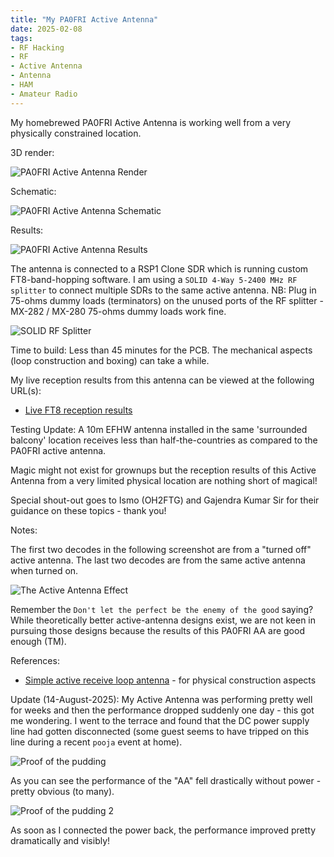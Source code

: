 ```yaml
---
title: "My PA0FRI Active Antenna"
date: 2025-02-08
tags:
- RF Hacking
- RF
- Active Antenna
- Antenna
- HAM
- Amateur Radio
---
```


My homebrewed PA0FRI Active Antenna is working well from a very physically constrained location.

3D render:

![PA0FRI Active Antenna Render](/images/PA0FRI-Active-Antenna-Render.png)

Schematic:

![PA0FRI Active Antenna Schematic](/images/PA0FRI-Active-Antenna-Schematic.png)

Results:

![PA0FRI Active Antenna Results](/images/FT8-Reception-Results-4.png)

The antenna is connected to a RSP1 Clone SDR which is running custom FT8-band-hopping software. I am using a `SOLID 4-Way 5-2400 MHz RF splitter` to connect multiple SDRs to the same active antenna. NB: Plug in 75-ohms dummy loads (terminators) on the unused ports of the RF splitter - MX-282 / MX-280 75-ohms dummy loads work fine.

![SOLID RF Splitter](/images/SOLID-RF-Splitter.jpg)

Time to build: Less than 45 minutes for the PCB. The mechanical aspects (loop construction and boxing) can take a while.

My live reception results from this antenna can be viewed at the following URL(s):

- [Live FT8 reception results](https://pskreporter.info/pskmap.html?preset&callsign=VU3CER&txrx=rx&timerange=86400)

Testing Update: A 10m EFHW antenna installed in the same 'surrounded balcony' location receives less than half-the-countries as compared to the PA0FRI active antenna.

Magic might not exist for grownups but the reception results of this Active Antenna from a very limited physical location are nothing short of magical!

Special shout-out goes to Ismo (OH2FTG) and Gajendra Kumar Sir for their guidance on these topics - thank you!

Notes:

The first two decodes in the following screenshot are from a "turned off" active antenna. The last two decodes are from the same active antenna when turned on.

![The Active Antenna Effect](/images/Active-Antenna-Last-2-Decodes-28-MHz.png)

Remember the `Don't let the perfect be the enemy of the good` saying? While theoretically better active-antenna designs exist, we are not keen in pursuing those designs because the results of this PA0FRI AA are good enough (TM).

References:

- [Simple active receive loop antenna](https://www.pa1m.nl/simple-active-receive-loop/) - for physical construction aspects

Update (14-August-2025): My Active Antenna was performing pretty well for weeks and then the performance dropped suddenly one day - this got me wondering. I went to the terrace and found that the DC power supply line had gotten disconnected (some guest seems to have tripped on this line during a recent `pooja` event at home).

![Proof of the pudding](/images/AA-Proof-of-the-pudding.png)

As you can see the performance of the "AA" fell drastically without power - pretty obvious (to many).

![Proof of the pudding 2](/images/AA-Proof-of-the-pudding-2.png)

As soon as I connected the power back, the performance improved pretty dramatically and visibly!
